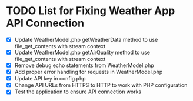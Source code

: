 # TODO List for Fixing Weather App API Connection

- [x] Update WeatherModel.php getWeatherData method to use file_get_contents with stream context
- [x] Update WeatherModel.php getAirQuality method to use file_get_contents with stream context
- [x] Remove debug echo statements from WeatherModel.php
- [x] Add proper error handling for requests in WeatherModel.php
- [x] Update API key in config.php
- [x] Change API URLs from HTTPS to HTTP to work with PHP configuration
- [x] Test the application to ensure API connection works
